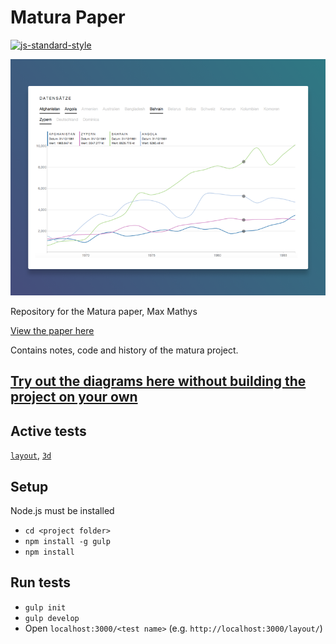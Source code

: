 # Matura Paper
[![js-standard-style](https://img.shields.io/badge/code%20style-standard-brightgreen.svg)](http://standardjs.com/)

![screenshot](https://raw.githubusercontent.com/mmathys/Matura-Paper/master/Graph%401000w.png)

Repository for the Matura paper, Max Mathys

[View the paper here](https://mmathys.github.io/maturapaper.pdf)

Contains notes, code and history of the matura project.


## [Try out the diagrams here without building the project on your own](https://maturademo.github.io/)

## Active tests
[`layout`](https://github.com/mmathys/maturaarbeit/tree/master/tests/layout), [`3d`](https://github.com/mmathys/maturaarbeit/tree/master/tests/3d)

## Setup

Node.js must be installed

- `cd <project folder>`
- `npm install -g gulp`
- `npm install`

## Run tests

- `gulp init`
- `gulp develop`
- Open `localhost:3000/<test name>` (e.g. `http://localhost:3000/layout/`)


